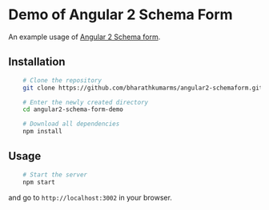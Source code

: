 # Demo of Angular 2 Schema Form

An example usage of [Angular 2 Schema form](https://github.com/makinacorpus/angular2-schema-form).

## Installation

```bash
	# Clone the repository
	git clone https://github.com/bharathkumarms/angular2-schemaform.git

	# Enter the newly created directory
	cd angular2-schema-form-demo

	# Download all dependencies
	npm install
```

## Usage

```bash
	# Start the server
	npm start
```

and go to `http://localhost:3002` in your browser.
